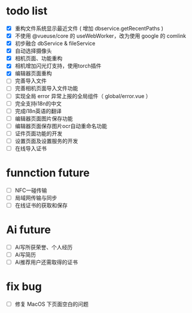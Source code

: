 # todo list

- [x] 重构文件系统显示最近文件 ( 增加 dbservice.getRecentPaths )
- [x] 不使用 @vueuse/core 的 useWebWorker，改为使用 google 的 comlink
- [x] 初步融合 dbService & fileService
- [x] 自动选择摄像头
- [x] 相机页面、功能重构
- [x] 相机增加闪光灯支持，使用torch插件
- [x] 编辑器页面重构
- [ ] 完善导入文件
- [ ] 完善相机页面导入文件功能
- [ ] 实现全局 error 异常上报的全局组件（ global/error.vue ）
- [ ] 完全支持i18n的中文
- [ ] 完成i18n英语的翻译
- [ ] 编辑器页面图片保存功能
- [ ] 编辑器页面保存图片ocr自动重命名功能
- [ ] 证件页面功能的开发
- [ ] 设置页面及设置服务的开发
- [ ] 在线导入证书

# funnction future

- [ ] NFC一碰传输
- [ ] 局域网传输与同步
- [ ] 在线证书的获取和保存

# Ai future

- [ ] Ai写所获荣誉、个人经历
- [ ] Ai写简历
- [ ] Ai推荐用户还需取得的证书

# fix bug

- [ ] 修复 MacOS 下页面空白的问题
